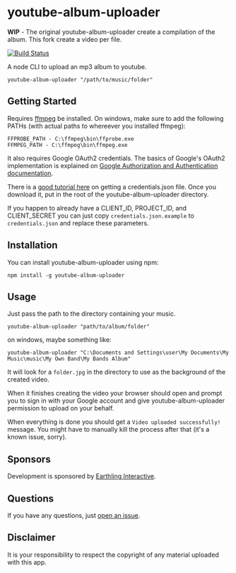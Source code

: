 # youtube-album-uploader

**WIP** - The original youtube-album-uploader create a compilation of the album. This fork create a video per file.

[![Build
Status](https://travis-ci.org/jpchip/youtube-album-uploader.svg?branch=master)](https://travis-ci.org/jpchip/youtube-album-uploader)

A node CLI to upload an mp3 album to youtube. 

`youtube-album-uploader "/path/to/music/folder"`

## Getting Started

Requires [ffmpeg](https://www.ffmpeg.org/) be installed. On windows, make sure to add the following PATHs (with actual paths to whereever you installed ffmpeg):

    FFPROBE_PATH - C:\ffmpeg\bin\ffprobe.exe
    FFMPEG_PATH - C:\ffmpeg\bin\ffmpeg.exe

It also requires Google OAuth2 credentials. The basics of Google's OAuth2 implementation is explained on [Google Authorization and Authentication documentation](https://developers.google.com/accounts/docs/OAuth2Login). 

There is a [good tutorial here](https://www.codementor.io/nodejs/tutorial/uploading-videos-to-youtube-with-nodejs-google-api) on getting a credentials.json file. Once you download it, put in the root of the youtube-album-uploader directory.

If you happen to already have a CLIENT_ID, PROJECT_ID, and CLIENT_SECRET you can just copy `credentials.json.example` to `credentials.json` and replace these parameters.

## Installation

You can install youtube-album-uploader using npm:

    npm install -g youtube-album-uploader
    
## Usage 

Just pass the path to the directory containing your music. 

    youtube-album-uploader "path/to/album/folder"

on windows, maybe something like:

    youtube-album-uploader "C:\Documents and Settings\user\My Documents\My Music\music\My Own Band\My Bands Album"

It will look for a `folder.jpg` in the directory to use as the background of the created video.

When it finishes creating the video your browser should open and prompt you to sign in with your Google account and give youtube-album-uploader permission to upload on your behalf.

When everything is done you should get a `Video uploaded successfully!` message. You might have to manually kill the process after that (it's a known issue, sorry).

## Sponsors

Development is sponsored by [Earthling Interactive](http://earthlinginteractive.com/).

## Questions

If you have any questions, just [open an issue](https://github.com/jpchip/youtube-album-uploader/issues/new).

## Disclaimer

It is your responsibility to respect the copyright of any material uploaded with this app.  
